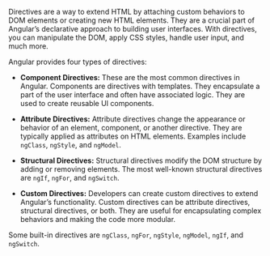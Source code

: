 Directives are a way to extend HTML by attaching custom behaviors to DOM elements or creating new HTML elements. They are a crucial part of Angular’s declarative approach to building user interfaces. With directives, you can manipulate the DOM, apply CSS styles, handle user input, and much more.

Angular provides four types of directives:

* **Component Directives:** These are the most common directives in Angular. Components are directives with templates. They encapsulate a part of the user interface and often have associated logic. They are used to create reusable UI components.

* **Attribute Directives:** Attribute directives change the appearance or behavior of an element, component, or another directive. They are typically applied as attributes on HTML elements. Examples include `ngClass`, `ngStyle`, and `ngModel`.

* **Structural Directives:** Structural directives modify the DOM structure by adding or removing elements. The most well-known structural directives are `ngIf`, `ngFor`, and `ngSwitch`.

* **Custom Directives:** Developers can create custom directives to extend Angular’s functionality. Custom directives can be attribute directives, structural directives, or both. They are useful for encapsulating complex behaviors and making the code more modular.

Some built-in directives are `ngClass`, `ngFor`, `ngStyle`, `ngModel`, `ngIf`, and `ngSwitch`.
